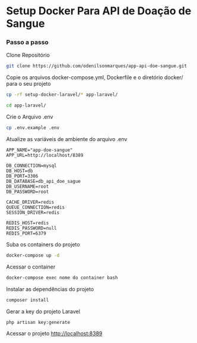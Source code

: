 
# Setup Docker Para API de Doação de Sangue


### Passo a passo
Clone Repositório
```sh
git clone https://github.com/odenilsonmarques/app-api-doe-sangue.git
```

Copie os arquivos docker-compose.yml, Dockerfile e o diretório docker/ para o seu projeto
```sh
cp -rf setup-docker-laravel/* app-laravel/
```
```sh
cd app-laravel/
```


Crie o Arquivo .env
```sh
cp .env.example .env
```


Atualize as variáveis de ambiente do arquivo .env
```dosini
APP_NAME="app-doe-sangue"
APP_URL=http://localhost/8389

DB_CONNECTION=mysql
DB_HOST=db
DB_PORT=3306
DB_DATABASE=db_api_doe_sague
DB_USERNAME=root
DB_PASSWORD=root

CACHE_DRIVER=redis
QUEUE_CONNECTION=redis
SESSION_DRIVER=redis

REDIS_HOST=redis
REDIS_PASSWORD=null
REDIS_PORT=6379
```


Suba os containers do projeto
```sh
docker-compose up -d
```


Acessar o container
```sh
docker-compose exec nome do container bash
```


Instalar as dependências do projeto
```sh
composer install
```


Gerar a key do projeto Laravel
```sh
php artisan key:generate
```


Acessar o projeto
[http://localhost:8389](http://localhost:8389)
